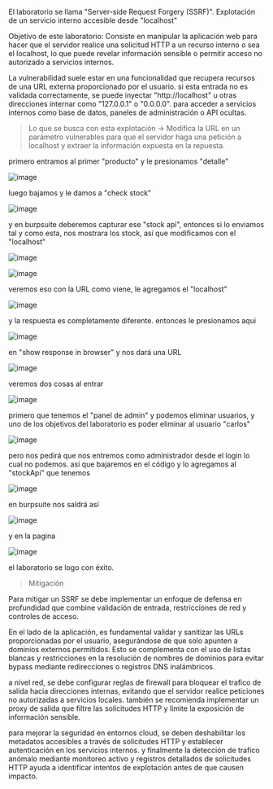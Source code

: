 
El laboratorio se llama "Server-side Request Forgery (SSRF)". Explotación de un servicio interno accesible desde "localhost"

Objetivo de este laboratorio:   Consiste en manipular la aplicación web para hacer que el servidor  realice una solicitud HTTP a un recurso interno o sea el localhost, lo que puede revelar información sensible o permitir acceso no autorizado a servicios internos. 

La vulnerabilidad suele estar en una funcionalidad que recupera recursos de una URL externa proporcionado por el usuario. si esta entrada no es validada correctamente, se puede inyectar "http://localhost" u otras direcciones internar como "127.0.0.1" o "0.0.0.0". para acceder a servicios internos como base de datos, paneles de administración o API ocultas. 

> Lo que se busca con esta explotación -> Modifica la URL en un parámetro vulnerables para que el servidor haga una petición a localhost y extraer la información expuesta en la repuesta. 

primero entramos al primer "producto" y le presionamos "detalle" 

![image](https://github.com/user-attachments/assets/48b56bf0-f23b-4c57-9048-117438d77027)

luego bajamos y le damos a  "check stock" 

![image](https://github.com/user-attachments/assets/2d0e0850-a469-4b31-9b58-2298651dadb3)

y en burpsuite deberemos capturar ese "stock api", entonces si lo enviamos tal y como esta, nos mostrara los stock, así que modificamos con el "localhost" 

![image](https://github.com/user-attachments/assets/4c855086-c18b-402f-9441-be79e23455dc)

![image](https://github.com/user-attachments/assets/08b88123-2b88-4189-b789-5e849edac39f)

veremos eso con la URL como viene, le agregamos el "localhost"

![image](https://github.com/user-attachments/assets/f48d5655-fe67-4b7f-a31c-cbe5b2f7b746)

y la respuesta es completamente diferente. entonces le presionamos aqui

![image](https://github.com/user-attachments/assets/2a0a3004-c3b8-439f-9a7f-62c4f0b6360d)

en "show response in browser" y nos dará una URL 

![image](https://github.com/user-attachments/assets/c5b31a6f-da4e-472b-8a9d-1c5196bd2188)

veremos dos cosas al entrar

![image](https://github.com/user-attachments/assets/c5047af8-9bcc-4c4b-b247-9c6472a33f7e)

primero que tenemos el "panel de admin" y podemos eliminar usuarios, y uno de los objetivos del laboratorio es poder eliminar al usuario "carlos" 

![image](https://github.com/user-attachments/assets/e491dd02-97e5-4924-b52d-656c00ac5328)

pero nos pedirá que nos entremos como administrador desde el login lo cual no podemos. así que bajaremos en el código y lo agregamos al "stockApi" que tenemos

![image](https://github.com/user-attachments/assets/c5547620-96db-4148-9cc1-360549ba7ef3)

en burpsuite nos saldrá así

![image](https://github.com/user-attachments/assets/6f897e9d-6312-419b-a5bd-55651acd38cd)

y en la pagina 

![image](https://github.com/user-attachments/assets/aeeed1ab-c421-472c-9cad-1a6f877197b3)

el laboratorio se logo con éxito. 

> Mitigación 

Para mitigar un SSRF se debe implementar un enfoque de defensa en profundidad que combine validación de entrada, restricciones de red y controles de acceso.

En el lado de la aplicación, es fundamental validar y sanitizar las URLs proporcionadas por el usuario, asegurándose de que solo apunten a dominios externos permitidos. Esto se complementa con el uso de listas blancas y restricciones en la resolución de nombres de dominios para evitar bypass mediante redirecciones o registros DNS inalámbricos. 

a nivel red, se debe configurar reglas de firewall para bloquear el trafico de salida hacia direcciones internas, evitando que el servidor realice peticiones no autorizadas a servicios locales. también se recomienda implementar un proxy de salida que filtre las solicitudes HTTP y limite la exposición de información sensible.

para mejorar la seguridad en entornos cloud, se deben deshabilitar los metadatos accesibles a través de solicitudes HTTP y establecer autenticación en los servicios internos. y finalmente la detección de trafico anómalo mediante monitoreo activo y registros detallados de solicitudes HTTP ayuda a identificar intentos de explotación antes de que causen impacto.  
